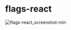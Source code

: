 # flags-react

![flags-react_screenshot-min](https://user-images.githubusercontent.com/34710484/40431218-678810ec-5ec0-11e8-9266-baa7fa333224.png)
